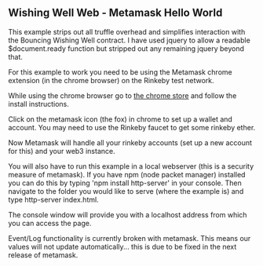 ## Wishing Well Web - Metamask Hello World

This example strips out all truffle overhead and simplifies interaction with the Bouncing Wishing Well contract.
I have used jquery to allow a readable $document.ready function but stripped out any remaining jquery beyond that.

For this example to work you need to be using the Metamask chrome extension (in the chrome browser) on the Rinkeby test network.

While using the chrome browser go to [the chrome store](https://chrome.google.com/webstore/detail/metamask/nkbihfbeogaeaoehlefnkodbefgpgknn) and follow the install instructions.

Click on the metamask icon (the fox) in chrome to set up a wallet and account.
You may need to use the Rinkeby faucet to get some rinkeby ether.

Now Metamask will handle all your rinkeby accounts (set up a new account for this) and your web3 instance.

You will also have to run this example in a local webserver (this is a security measure of metamask).
If you have npm (node packet manager) installed you can do this by typing 'npm install http-server' in your console.
Then navigate to the folder you would like to serve (where the example is) and type http-server index.html.

The console window will provide you with a localhost address from which you can access the page. 

Event/Log functionality is currently broken with metamask.
This means our values will not update automatically... this is due to be fixed in the next release of metamask.






